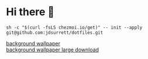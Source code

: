 # Hi there 👋


```shell
sh -c "$(curl -fsLS chezmoi.io/get)" -- init --apply git@github.com:jdsurrett/dotfiles.git
```
<!-- <a href="https://www.reddit.com/r/wallpaper/comments/uzdtqi/futurist_city_3840x2160">"background wallpaper"</a><br /> -->
<!-- <a href="https://i.redd.it/ug7hy525o4291.jpg">"background wallpaper large download"</a> -->
[background wallpaper](https://www.reddit.com/r/wallpaper/comments/uzdtqi/futurist_city_3840x2160)<br />
[background wallpaper large download](https://i.redd.it/ug7hy525o4291.jpg)
